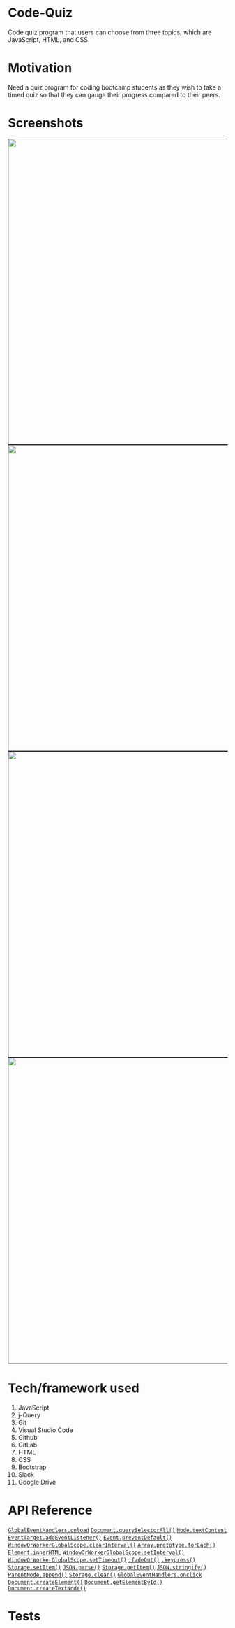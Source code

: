# Code-Quiz
Code quiz program that users can choose from three topics, which are JavaScript, HTML, and CSS.

# Motivation
Need a quiz program for coding bootcamp students as they wish to take a timed quiz so that they can gauge their progress compared to their peers.

# Screenshots
<a href=""><img src="https://snipboard.io/ByowJx.jpg" style="width:700px; height:auto;"></a>
<a href=""><img src="https://snipboard.io/KWjbZ4.jpg" style="width:700px; height:auto;"></a>
<a href=""><img src="https://snipboard.io/9AW2f6.jpg" style="width:700px; height:auto;"></a>
<a href=""><img src="https://snipboard.io/B45HYu.jpg" style="width:700px; height:auto;"></a>

# Tech/framework used
1. JavaScript
1. j-Query
1. Git
1. Visual Studio Code
1. Github
1. GitLab
1. HTML
1. CSS
1. Bootstrap
1. Slack
1. Google Drive

# API Reference
[`GlobalEventHandlers.onload`](https://developer.mozilla.org/en-US/docs/Web/API/GlobalEventHandlers/onload)
[`Document.querySelectorAll()`](https://developer.mozilla.org/en-US/docs/Web/API/Document/querySelectorAll)
[`Node.textContent`](https://developer.mozilla.org/en-US/docs/Web/API/Node/textContent)
[`EventTarget.addEventListener()`](https://developer.mozilla.org/en-US/docs/Web/API/EventTarget/addEventListener)
[`Event.preventDefault()`](https://developer.mozilla.org/en-US/docs/Web/API/Event/preventDefault)
[`WindowOrWorkerGlobalScope.clearInterval()`](https://developer.mozilla.org/en-US/docs/Web/API/WindowOrWorkerGlobalScope/clearInterval)
[`Array.prototype.forEach()`](https://developer.mozilla.org/en-US/docs/Web/JavaScript/Reference/Global_Objects/Array/forEach)
[`Element.innerHTML`](https://developer.mozilla.org/en-US/docs/Web/API/Element/innerHTML)
[`WindowOrWorkerGlobalScope.setInterval()`](https://developer.mozilla.org/en-US/docs/Web/API/WindowOrWorkerGlobalScope/setInterval)
[`WindowOrWorkerGlobalScope.setTimeout()`](https://developer.mozilla.org/en-US/docs/Web/API/WindowOrWorkerGlobalScope/setTimeout)
[`.fadeOut()`](https://api.jquery.com/fadeout/)
[`.keypress()`](https://api.jquery.com/keypress/)
[`Storage.setItem()`](https://developer.mozilla.org/en-US/docs/Web/API/Storage/setItem)
[`JSON.parse()`](https://developer.mozilla.org/en-US/docs/Web/JavaScript/Reference/Global_Objects/JSON/parse)
[`Storage.getItem()`](https://developer.mozilla.org/en-US/docs/Web/API/Storage/getItem)
[`JSON.stringify()`](https://developer.mozilla.org/en-US/docs/Web/JavaScript/Reference/Global_Objects/JSON/stringify)
[`ParentNode.append()`](https://developer.mozilla.org/en-US/docs/Web/API/ParentNode/append)
[`Storage.clear()`](https://developer.mozilla.org/en-US/docs/Web/API/Storage/clear)
[`GlobalEventHandlers.onclick`](https://developer.mozilla.org/en-US/docs/Web/API/GlobalEventHandlers/onclick)
[`Document.createElement()`](https://developer.mozilla.org/en-US/docs/Web/API/Document/createElement)
[`Document.getElementById()`](https://developer.mozilla.org/en-US/docs/Web/API/Document/getElementById)
[`Document.createTextNode()`](https://developer.mozilla.org/en-US/docs/Web/API/Document/createTextNode)

# Tests